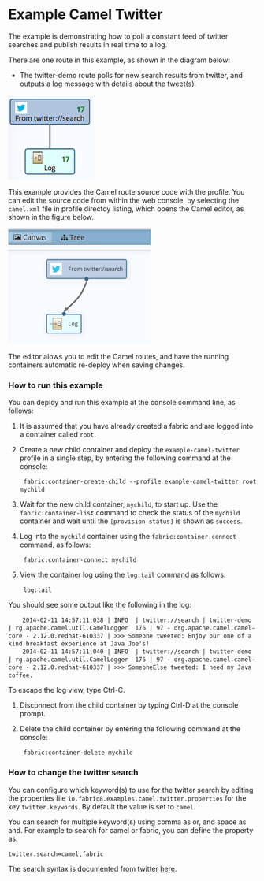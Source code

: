 # Example Camel Twitter

The example is demonstrating how to poll a constant feed of twitter searches and publish results in real time to a log.

There are one route in this example, as shown in the diagram below:

* The twitter-demo route polls for new search results from twitter, and outputs a log message with details about the tweet(s).

![Camel Twitter diagram](https://raw.githubusercontent.com/fabric8io/fabric8/master/docs/images/camel-twitter-diagram.png)

This example provides the Camel route source code with the profile. You can edit the source code from within the web console, by selecting the `camel.xml` file in profile directoy listing, which opens the Camel editor, as shown in the figure below.

![Camel Twitter editor](https://raw.githubusercontent.com/fabric8io/fabric8/master/docs/images/camel-twitter-editor.png)

The editor alows you to edit the Camel routes, and have the running containers automatic re-deploy when saving changes.


### How to run this example

You can deploy and run this example at the console command line, as follows:

1. It is assumed that you have already created a fabric and are logged into a container called `root`.
1. Create a new child container and deploy the `example-camel-twitter` profile in a single step, by entering the
 following command at the console:

        fabric:container-create-child --profile example-camel-twitter root mychild

1. Wait for the new child container, `mychild`, to start up. Use the `fabric:container-list` command to check the status of the `mychild` container and wait until the `[provision status]` is shown as `success`.
1. Log into the `mychild` container using the `fabric:container-connect` command, as follows:

        fabric:container-connect mychild

1. View the container log using the `log:tail` command as follows:

        log:tail

 You should see some output like the following in the log:

        2014-02-11 14:57:11,038 | INFO  | twitter://search | twitter-demo                     | rg.apache.camel.util.CamelLogger  176 | 97 - org.apache.camel.camel-core - 2.12.0.redhat-610337 | >>> Someone tweeted: Enjoy our one of a kind breakfast experience at Java Joe's!
        2014-02-11 14:57:11,040 | INFO  | twitter://search | twitter-demo                     | rg.apache.camel.util.CamelLogger  176 | 97 - org.apache.camel.camel-core - 2.12.0.redhat-610337 | >>> SomeoneElse tweeted: I need my Java coffee.

 To escape the log view, type Ctrl-C.
1. Disconnect from the child container by typing Ctrl-D at the console prompt.
1. Delete the child container by entering the following command at the console:

        fabric:container-delete mychild


### How to change the twitter search

You can configure which keyword(s) to use for the twitter search by editing the properties file `io.fabric8.examples.camel.twitter.properties` for the key `twitter.keywords`. By default the value is set to `camel`.

You can search for multiple keyword(s) using comma as or, and space as and. For example to search for camel or fabric, you can define the property as:

    twitter.search=camel,fabric

The search syntax is documented from twitter [here](https://support.twitter.com/articles/71577-using-advanced-search).
